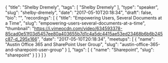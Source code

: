 {
  "title": "Shelby Dremely",
  "tags": [
    "Shelby Dremely"
  ],
  "type": "speaker",
  "slug": "shelby-dremely",
  "date": "2017-05-10T20:18:34",
  "draft": false,
  "bio": "",
  "recordings": [
    {
      "title": "Empowering Users, Several Documents at a Time",
      "slug": "empowering-users-several-documents-at-a-time",
      "thumbnail": "https://i.vimeocdn.com/video/634593378-85cad0e51f03d5457ee80a403655b7d1c4a5dc4415ae53ed23468b6b6b245c87-d_295x166",
      "date": "2017-05-10T20:18:34",
      "meetups": [
        {
          "name": "Austin Office 365 and SharePoint User Group",
          "slug": "austin-office-365-and-sharepoint-user-group"
        }
      ],
      "tags": [
        {
          "name": "Sharepoint",
          "slug": "sharepoint"
        }
      ]
    }
  ]
}